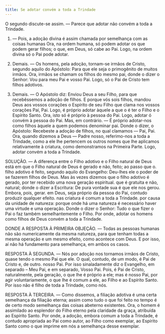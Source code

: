 ```yaml
---
title: Se adotar convém a toda a Trindade
---
```


O segundo discute-se assim. — Parece que adotar não convém a toda a Trindade.  

1. — Pois, a adoção divina é assim chamada por semelhança com as coisas humanas Ora, na ordem humana, só podem adotar os que podem gerar filhos; o que, em Deus, só cabe ao Pai. Logo, na ordem divina só o Pai pode adotar.  

2. Demais. — Os homens, pela adoção, tornam-se irmãos de Cristo, segundo aquilo do Apóstolo: Para que ele seja o primogênito de muitos irmãos. Ora, irmãos se chamam os filhos do mesmo pai, donde o dizer o Senhor: Vou para meu Pai e vosso Pai. Logo, só o Pai de Cristo tem filhos adotivos.  

3. Demais. — O Apóstolo diz: Enviou Deus a seu Filho, para que recebêssemos a adoção de filhos. E porque vós sois filhos, mandou Deus aos vossos corações o Espírito de seu Filho que clama nos vossos corações Pai, Pai. Logo, é próprio adotar àquele a que o é ter o Filho e o Espírito Santo. Ora, isto só é próprio à pessoa do Pai. Logo, adotar ó convém à pessoa do Pai.  Mas, em contrário. — É próprio adotar-nos como filhos àquele a quem podemos denominar pai. Donde o dizer, o Apóstolo: Recebeste a adoção de filhos, no qual clamamos — Pai, Pai. Ora, quando dizemos a Deus — Padre nosso, referimo-nos a toda a Trindade, como a ele lhe pertencem os outros nomes que lhe aplicamos relativamente à criatura, como demonstramos na Primeira Parte. Logo, adotar convém a toda a Trindade.  

SOLUÇÃO. — A diferença entre o Filho adotivo e o Filho natural de Deus está em que o Filho natural de Deus é gerado e não, feito; ao passo que o. filho adotivo é feito, segundo aquilo do Evangelho: Deu-lhes ele o poder de se fazerem filhos de Deus. Mas às vezes dizemos que o filho adotivo é gerado, por ter recebido uma nova geração espiritual. que é gratuita e não, natural; donde o dizer a Escritura: De pura vontade sua é que ele nos gerou. Embora, pois, gerar. em Deus, seja próprio da pessoa do Pai, contudo produzir qualquer efeito. nas criatura é comum a toda a Trindade. por causa da unidade de natureza: porque onde há uma natureza é necessário haver uma virtude e uma operação. Donde o dizer o Senhor: Tudo o que fizer o Pai o faz também semelhantemente o Filho. Por onde, adotar os homens como filhos de Deus convém a toda a Trindade.  

DONDE A RESPOSTA À PRIMEIRA OBJEÇÃO. — Todas as pessoas humanas não são numericamente da mesma natureza, para que tenham todas a mesma operação e um mesmo efeito, como acontece com Deus. E por isso, aí não há fundamento para semelhança, em ambos os casos.  

RESPOSTA À SEGUNDA. — Nós por adoção nos tornamos irmãos de Cristo, quase tendo o mesmo Pai que ele. O qual, contudo, de um modo, é Pai de Cristo e, de outro. nosso Pai. Por isso sinaladamente diz o Evangelho, em separado – Meu Pai, e em separado, Vosso Pai. Pois, é Pai de Cristo, naturalmente, pela geração, o que lhe é próprio a ele; mas é nosso Pai, por agir voluntariamente, o que lhe é comum a ele, ao Filho e ao Espírito Santo. Por isso não é filho de toda a Trindade, como nós.  

RESPOSTA À TERCEIRA. — Como dissemos, a filiação adotiva é uma certa semelhança da filiação eterna; assim como tudo o que foi feito no tempo é de certo modo semelhança das coisas abeterno existentes. Ora, o homem é assimilado ao esplendor do Filho eterno pela claridade da graça, atribuída ao Espírito Santo. Por onde, a adoção, embora comum a toda a Trindade, é contudo apropriada ao Pai como autor, ao Filho como exemplar, ao Espírito Santo como o que imprime em nós a semelhança desse exemplar.